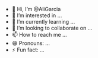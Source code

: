 - 👋 Hi, I’m @AliGarcia
- 👀 I’m interested in ...
- 🌱 I’m currently learning ...
- 💞️ I’m looking to collaborate on ...
- 📫 How to reach me ...
- 😄 Pronouns: ...
- ⚡ Fun fact: ...

<!---
Alinuvecita/Alinuvecita is a ✨ special ✨ repository because its `README.md` (this file) appears on your GitHub profile.
You can click the Preview link to take a look at your changes.
--->

